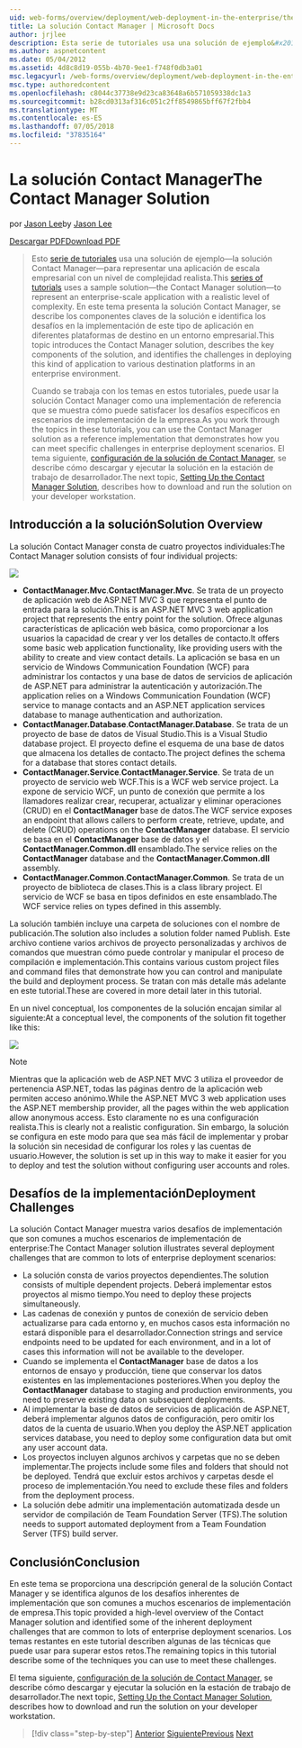 ```yaml
---
uid: web-forms/overview/deployment/web-deployment-in-the-enterprise/the-contact-manager-solution
title: La solución Contact Manager | Microsoft Docs
author: jrjlee
description: Esta serie de tutoriales usa una solución de ejemplo&#x2014;la solución Contact Manager&#x2014;para representar una aplicación de escala empresarial con una redistribución realista...
ms.author: aspnetcontent
ms.date: 05/04/2012
ms.assetid: 4d8c8d19-055b-4b70-9ee1-f748f0db3a01
msc.legacyurl: /web-forms/overview/deployment/web-deployment-in-the-enterprise/the-contact-manager-solution
msc.type: authoredcontent
ms.openlocfilehash: c8044c37738e9d23ca83648a6b571059338dc1a3
ms.sourcegitcommit: b28cd0313af316c051c2ff8549865bff67f2fbb4
ms.translationtype: MT
ms.contentlocale: es-ES
ms.lasthandoff: 07/05/2018
ms.locfileid: "37835164"
---
```

<a name="the-contact-manager-solution"></a><span data-ttu-id="08fe3-103">La solución Contact Manager</span><span class="sxs-lookup"><span data-stu-id="08fe3-103">The Contact Manager Solution</span></span>
====================
<span data-ttu-id="08fe3-104">por [Jason Lee](https://github.com/jrjlee)</span><span class="sxs-lookup"><span data-stu-id="08fe3-104">by [Jason Lee](https://github.com/jrjlee)</span></span>

[<span data-ttu-id="08fe3-105">Descargar PDF</span><span class="sxs-lookup"><span data-stu-id="08fe3-105">Download PDF</span></span>](https://msdnshared.blob.core.windows.net/media/MSDNBlogsFS/prod.evol.blogs.msdn.com/CommunityServer.Blogs.Components.WeblogFiles/00/00/00/63/56/8130.DeployingWebAppsInEnterpriseScenarios.pdf)

> <span data-ttu-id="08fe3-106">Esto [serie de tutoriales](web-deployment-in-the-enterprise.md) usa una solución de ejemplo&#x2014;la solución Contact Manager&#x2014;para representar una aplicación de escala empresarial con un nivel de complejidad realista.</span><span class="sxs-lookup"><span data-stu-id="08fe3-106">This [series of tutorials](web-deployment-in-the-enterprise.md) uses a sample solution&#x2014;the Contact Manager solution&#x2014;to represent an enterprise-scale application with a realistic level of complexity.</span></span> <span data-ttu-id="08fe3-107">En este tema presenta la solución Contact Manager, se describe los componentes claves de la solución e identifica los desafíos en la implementación de este tipo de aplicación en diferentes plataformas de destino en un entorno empresarial.</span><span class="sxs-lookup"><span data-stu-id="08fe3-107">This topic introduces the Contact Manager solution, describes the key components of the solution, and identifies the challenges in deploying this kind of application to various destination platforms in an enterprise environment.</span></span>
> 
> <span data-ttu-id="08fe3-108">Cuando se trabaja con los temas en estos tutoriales, puede usar la solución Contact Manager como una implementación de referencia que se muestra cómo puede satisfacer los desafíos específicos en escenarios de implementación de la empresa.</span><span class="sxs-lookup"><span data-stu-id="08fe3-108">As you work through the topics in these tutorials, you can use the Contact Manager solution as a reference implementation that demonstrates how you can meet specific challenges in enterprise deployment scenarios.</span></span> <span data-ttu-id="08fe3-109">El tema siguiente, [configuración de la solución de Contact Manager](setting-up-the-contact-manager-solution.md), se describe cómo descargar y ejecutar la solución en la estación de trabajo de desarrollador.</span><span class="sxs-lookup"><span data-stu-id="08fe3-109">The next topic, [Setting Up the Contact Manager Solution](setting-up-the-contact-manager-solution.md), describes how to download and run the solution on your developer workstation.</span></span>


## <a name="solution-overview"></a><span data-ttu-id="08fe3-110">Introducción a la solución</span><span class="sxs-lookup"><span data-stu-id="08fe3-110">Solution Overview</span></span>

<span data-ttu-id="08fe3-111">La solución Contact Manager consta de cuatro proyectos individuales:</span><span class="sxs-lookup"><span data-stu-id="08fe3-111">The Contact Manager solution consists of four individual projects:</span></span>

![](the-contact-manager-solution/_static/image1.png)

- <span data-ttu-id="08fe3-112">**ContactManager.Mvc**.</span><span class="sxs-lookup"><span data-stu-id="08fe3-112">**ContactManager.Mvc**.</span></span> <span data-ttu-id="08fe3-113">Se trata de un proyecto de aplicación web de ASP.NET MVC 3 que representa el punto de entrada para la solución.</span><span class="sxs-lookup"><span data-stu-id="08fe3-113">This is an ASP.NET MVC 3 web application project that represents the entry point for the solution.</span></span> <span data-ttu-id="08fe3-114">Ofrece algunas características de aplicación web básica, como proporcionar a los usuarios la capacidad de crear y ver los detalles de contacto.</span><span class="sxs-lookup"><span data-stu-id="08fe3-114">It offers some basic web application functionality, like providing users with the ability to create and view contact details.</span></span> <span data-ttu-id="08fe3-115">La aplicación se basa en un servicio de Windows Communication Foundation (WCF) para administrar los contactos y una base de datos de servicios de aplicación de ASP.NET para administrar la autenticación y autorización.</span><span class="sxs-lookup"><span data-stu-id="08fe3-115">The application relies on a Windows Communication Foundation (WCF) service to manage contacts and an ASP.NET application services database to manage authentication and authorization.</span></span>
- <span data-ttu-id="08fe3-116">**ContactManager.Database**.</span><span class="sxs-lookup"><span data-stu-id="08fe3-116">**ContactManager.Database**.</span></span> <span data-ttu-id="08fe3-117">Se trata de un proyecto de base de datos de Visual Studio.</span><span class="sxs-lookup"><span data-stu-id="08fe3-117">This is a Visual Studio database project.</span></span> <span data-ttu-id="08fe3-118">El proyecto define el esquema de una base de datos que almacena los detalles de contacto.</span><span class="sxs-lookup"><span data-stu-id="08fe3-118">The project defines the schema for a database that stores contact details.</span></span>
- <span data-ttu-id="08fe3-119">**ContactManager.Service**.</span><span class="sxs-lookup"><span data-stu-id="08fe3-119">**ContactManager.Service**.</span></span> <span data-ttu-id="08fe3-120">Se trata de un proyecto de servicio web WCF.</span><span class="sxs-lookup"><span data-stu-id="08fe3-120">This is a WCF web service project.</span></span> <span data-ttu-id="08fe3-121">La expone de servicio WCF, un punto de conexión que permite a los llamadores realizar crear, recuperar, actualizar y eliminar operaciones (CRUD) en el **ContactManager** base de datos.</span><span class="sxs-lookup"><span data-stu-id="08fe3-121">The WCF service exposes an endpoint that allows callers to perform create, retrieve, update, and delete (CRUD) operations on the **ContactManager** database.</span></span> <span data-ttu-id="08fe3-122">El servicio se basa en el **ContactManager** base de datos y el **ContactManager.Common.dll** ensamblado.</span><span class="sxs-lookup"><span data-stu-id="08fe3-122">The service relies on the **ContactManager** database and the **ContactManager.Common.dll** assembly.</span></span>
- <span data-ttu-id="08fe3-123">**ContactManager.Common**.</span><span class="sxs-lookup"><span data-stu-id="08fe3-123">**ContactManager.Common**.</span></span> <span data-ttu-id="08fe3-124">Se trata de un proyecto de biblioteca de clases.</span><span class="sxs-lookup"><span data-stu-id="08fe3-124">This is a class library project.</span></span> <span data-ttu-id="08fe3-125">El servicio de WCF se basa en tipos definidos en este ensamblado.</span><span class="sxs-lookup"><span data-stu-id="08fe3-125">The WCF service relies on types defined in this assembly.</span></span>

<span data-ttu-id="08fe3-126">La solución también incluye una carpeta de soluciones con el nombre de publicación.</span><span class="sxs-lookup"><span data-stu-id="08fe3-126">The solution also includes a solution folder named Publish.</span></span> <span data-ttu-id="08fe3-127">Este archivo contiene varios archivos de proyecto personalizadas y archivos de comandos que muestran cómo puede controlar y manipular el proceso de compilación e implementación.</span><span class="sxs-lookup"><span data-stu-id="08fe3-127">This contains various custom project files and command files that demonstrate how you can control and manipulate the build and deployment process.</span></span> <span data-ttu-id="08fe3-128">Se tratan con más detalle más adelante en este tutorial.</span><span class="sxs-lookup"><span data-stu-id="08fe3-128">These are covered in more detail later in this tutorial.</span></span>

<span data-ttu-id="08fe3-129">En un nivel conceptual, los componentes de la solución encajan similar al siguiente:</span><span class="sxs-lookup"><span data-stu-id="08fe3-129">At a conceptual level, the components of the solution fit together like this:</span></span>

![](the-contact-manager-solution/_static/image2.png)

> [!NOTE]
> <span data-ttu-id="08fe3-130">Mientras que la aplicación web de ASP.NET MVC 3 utiliza el proveedor de pertenencia ASP.NET, todas las páginas dentro de la aplicación web permiten acceso anónimo.</span><span class="sxs-lookup"><span data-stu-id="08fe3-130">While the ASP.NET MVC 3 web application uses the ASP.NET membership provider, all the pages within the web application allow anonymous access.</span></span> <span data-ttu-id="08fe3-131">Esto claramente no es una configuración realista.</span><span class="sxs-lookup"><span data-stu-id="08fe3-131">This is clearly not a realistic configuration.</span></span> <span data-ttu-id="08fe3-132">Sin embargo, la solución se configura en este modo para que sea más fácil de implementar y probar la solución sin necesidad de configurar los roles y las cuentas de usuario.</span><span class="sxs-lookup"><span data-stu-id="08fe3-132">However, the solution is set up in this way to make it easier for you to deploy and test the solution without configuring user accounts and roles.</span></span>


## <a name="deployment-challenges"></a><span data-ttu-id="08fe3-133">Desafíos de la implementación</span><span class="sxs-lookup"><span data-stu-id="08fe3-133">Deployment Challenges</span></span>

<span data-ttu-id="08fe3-134">La solución Contact Manager muestra varios desafíos de implementación que son comunes a muchos escenarios de implementación de enterprise:</span><span class="sxs-lookup"><span data-stu-id="08fe3-134">The Contact Manager solution illustrates several deployment challenges that are common to lots of enterprise deployment scenarios:</span></span>

- <span data-ttu-id="08fe3-135">La solución consta de varios proyectos dependientes.</span><span class="sxs-lookup"><span data-stu-id="08fe3-135">The solution consists of multiple dependent projects.</span></span> <span data-ttu-id="08fe3-136">Deberá implementar estos proyectos al mismo tiempo.</span><span class="sxs-lookup"><span data-stu-id="08fe3-136">You need to deploy these projects simultaneously.</span></span>
- <span data-ttu-id="08fe3-137">Las cadenas de conexión y puntos de conexión de servicio deben actualizarse para cada entorno y, en muchos casos esta información no estará disponible para el desarrollador.</span><span class="sxs-lookup"><span data-stu-id="08fe3-137">Connection strings and service endpoints need to be updated for each environment, and in a lot of cases this information will not be available to the developer.</span></span>
- <span data-ttu-id="08fe3-138">Cuando se implementa el **ContactManager** base de datos a los entornos de ensayo y producción, tiene que conservar los datos existentes en las implementaciones posteriores.</span><span class="sxs-lookup"><span data-stu-id="08fe3-138">When you deploy the **ContactManager** database to staging and production environments, you need to preserve existing data on subsequent deployments.</span></span>
- <span data-ttu-id="08fe3-139">Al implementar la base de datos de servicios de aplicación de ASP.NET, deberá implementar algunos datos de configuración, pero omitir los datos de la cuenta de usuario.</span><span class="sxs-lookup"><span data-stu-id="08fe3-139">When you deploy the ASP.NET application services database, you need to deploy some configuration data but omit any user account data.</span></span>
- <span data-ttu-id="08fe3-140">Los proyectos incluyen algunos archivos y carpetas que no se deben implementar.</span><span class="sxs-lookup"><span data-stu-id="08fe3-140">The projects include some files and folders that should not be deployed.</span></span> <span data-ttu-id="08fe3-141">Tendrá que excluir estos archivos y carpetas desde el proceso de implementación.</span><span class="sxs-lookup"><span data-stu-id="08fe3-141">You need to exclude these files and folders from the deployment process.</span></span>
- <span data-ttu-id="08fe3-142">La solución debe admitir una implementación automatizada desde un servidor de compilación de Team Foundation Server (TFS).</span><span class="sxs-lookup"><span data-stu-id="08fe3-142">The solution needs to support automated deployment from a Team Foundation Server (TFS) build server.</span></span>

## <a name="conclusion"></a><span data-ttu-id="08fe3-143">Conclusión</span><span class="sxs-lookup"><span data-stu-id="08fe3-143">Conclusion</span></span>

<span data-ttu-id="08fe3-144">En este tema se proporciona una descripción general de la solución Contact Manager y se identifica algunos de los desafíos inherentes de implementación que son comunes a muchos escenarios de implementación de empresa.</span><span class="sxs-lookup"><span data-stu-id="08fe3-144">This topic provided a high-level overview of the Contact Manager solution and identified some of the inherent deployment challenges that are common to lots of enterprise deployment scenarios.</span></span> <span data-ttu-id="08fe3-145">Los temas restantes en este tutorial describen algunas de las técnicas que puede usar para superar estos retos.</span><span class="sxs-lookup"><span data-stu-id="08fe3-145">The remaining topics in this tutorial describe some of the techniques you can use to meet these challenges.</span></span>

<span data-ttu-id="08fe3-146">El tema siguiente, [configuración de la solución de Contact Manager](setting-up-the-contact-manager-solution.md), se describe cómo descargar y ejecutar la solución en la estación de trabajo de desarrollador.</span><span class="sxs-lookup"><span data-stu-id="08fe3-146">The next topic, [Setting Up the Contact Manager Solution](setting-up-the-contact-manager-solution.md), describes how to download and run the solution on your developer workstation.</span></span>

> [!div class="step-by-step"]
> <span data-ttu-id="08fe3-147">[Anterior](web-deployment-in-the-enterprise.md)
> [Siguiente](setting-up-the-contact-manager-solution.md)</span><span class="sxs-lookup"><span data-stu-id="08fe3-147">[Previous](web-deployment-in-the-enterprise.md)
[Next](setting-up-the-contact-manager-solution.md)</span></span>
